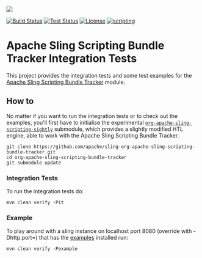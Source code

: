 [<img src="https://sling.apache.org/res/logos/sling.png"/>](https://sling.apache.org)

 [![Build Status](https://builds.apache.org/buildStatus/icon?job=Sling/sling-org-apache-sling-scripting-bundle-tracker-it/master)](https://builds.apache.org/job/Sling/job/sling-org-apache-sling-scripting-bundle-tracker-it/job/master) [![Test Status](https://img.shields.io/jenkins/t/https/builds.apache.org/job/Sling/job/sling-org-apache-sling-scripting-bundle-tracker-it/job/master.svg)](https://builds.apache.org/job/Sling/job/sling-org-apache-sling-scripting-bundle-tracker-it/job/master/test_results_analyzer/) [![License](https://img.shields.io/badge/License-Apache%202.0-blue.svg)](https://www.apache.org/licenses/LICENSE-2.0) [![scripting](https://sling.apache.org/badges/group-scripting.svg)](https://github.com/apache/sling-aggregator/blob/master/docs/groups/scripting.md)

Apache Sling Scripting Bundle Tracker Integration Tests
====

This project provides the integration tests and some test examples for the [Apache Sling Scripting Bundle Tracker](https://github.com/apache/sling-org-apache-sling-scripting-bundle-tracker) module.

## How to

No matter if you want to run the integration tests or to check out the examples, you'll first have to initialise the experimental [`org-apache-sling-scripting-sightly`](https://github.com/apache/sling-org-apache-sling-scripting-sightly/tree/experimental-scripting-resolver) submodule, which provides a slightly modified HTL engine, able to work with the Apache Sling Scripting Bundle Tracker.

```
git clone https://github.com/apache/sling-org-apache-sling-scripting-bundle-tracker.git
cd org-apache-sling-scripting-bundle-tracker
git submodule update
```

### Integration Tests

To run the integration tests do:

```
mvn clean verify -Pit
```

### Example

To play around with a sling instance on localhost port 8080 (override with -Dhttp.port=<port>) that has the [examples](../../examples) installed run:

```
mvn clean verify -Pexample
``` 
